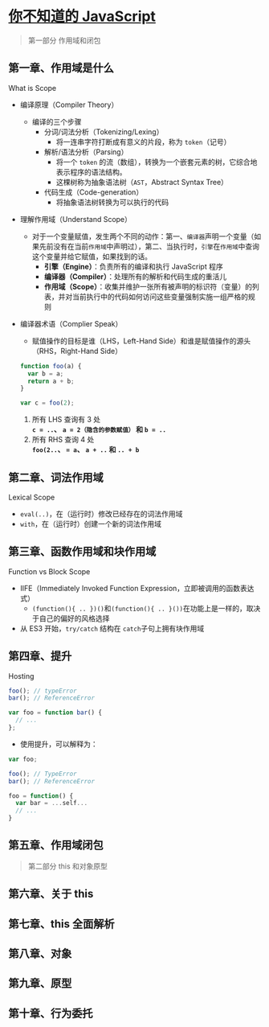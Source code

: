 # [你不知道的 JavaScript](https://github.com/getify/You-Dont-Know-JS/tree/1ed-zh-CN)

> 第一部分 作用域和闭包

## 第一章、作用域是什么

What is Scope

- 编译原理（Compiler Theory）

  - 编译的三个步骤
    - 分词/词法分析（Tokenizing/Lexing）
      - 将一连串字符打断成有意义的片段，称为 `token`（记号）
    - 解析/语法分析（Parsing）
      - 将一个 `token` 的流（数组），转换为一个嵌套元素的树，它综合地表示程序的语法结构。
      - 这棵树称为抽象语法树（`AST`，Abstract Syntax Tree）
    - 代码生成（Code-generation）
      - 将抽象语法树转换为可以执行的代码

- 理解作用域（Understand Scope）

  - 对于一个变量赋值，发生两个不同的动作：第一、`编译器`声明一个变量（如果先前没有在当前`作用域`中声明过），第二、当执行时，`引擎`在`作用域`中查询这个变量并给它赋值，如果找到的话。
    - **引擎（Engine）**：负责所有的编译和执行 JavaScript 程序
    - **编译器（Compiler）**：处理所有的解析和代码生成的重活儿
    - **作用域（Scope）**：收集并维护一张所有被声明的标识符（变量）的列表，并对当前执行中的代码如何访问这些变量强制实施一组严格的规则

- 编译器术语（Complier Speak）

  - 赋值操作的目标是谁（LHS，Left-Hand Side）和谁是赋值操作的源头（RHS，Right-Hand Side）

  ```javascript
  function foo(a) {
    var b = a;
    return a + b;
  }

  var c = foo(2);
  ```

  1. 所有 LHS 查询有 3 处  
     **`c = ..`、 `a = 2（隐含的参数赋值）` 和 `b = ..`**
  2. 所有 RHS 查询 4 处  
     **`foo(2..`、 `= a`、 `a + ..` 和 `.. + b`**

## 第二章、词法作用域

Lexical Scope

- `eval(..)`，在（运行时）修改已经存在的词法作用域
- `with`，在（运行时）创建一个新的词法作用域

## 第三章、函数作用域和块作用域

Function vs Block Scope

- IIFE（Immediately Invoked Function Expression，立即被调用的函数表达式）
  - `(function(){ .. })()`和`(function(){ .. }())`在功能上是一样的，取决于自己的偏好的风格选择
- 从 ES3 开始，`try/catch` 结构在 `catch`子句上拥有块作用域

## 第四章、提升

Hosting

```js
foo(); // typeError
bar(); // ReferenceError

var foo = function bar() {
  // ...
};
```

- 使用提升，可以解释为：

```js
var foo;

foo(); // TypeError
bar(); // ReferenceError

foo = function() {
  var bar = ...self...
  // ...
}
```

## 第五章、作用域闭包

> 第二部分 this 和对象原型

## 第六章、关于 this

## 第七章、this 全面解析

## 第八章、对象

## 第九章、原型

## 第十章、行为委托

